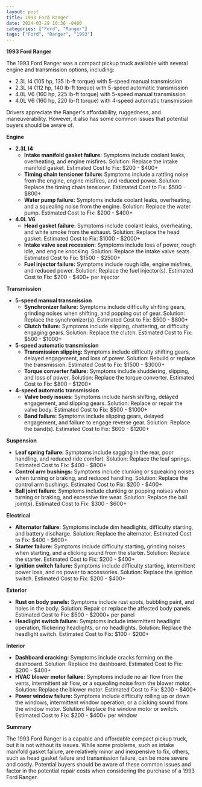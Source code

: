 ```yaml
---
layout: post
title: 1993 Ford Ranger
date: 2024-03-29 10:36 -0400
categories: ["Ford", "Ranger"]
tags: ["Ford", "Ranger", "1993"]
---
```

**1993 Ford Ranger**

The 1993 Ford Ranger was a compact pickup truck available with several engine and transmission options, including:

* 2.3L I4 (105 hp, 135 lb-ft torque) with 5-speed manual transmission
* 2.3L I4 (112 hp, 140 lb-ft torque) with 5-speed automatic transmission
* 4.0L V6 (160 hp, 225 lb-ft torque) with 5-speed manual transmission
* 4.0L V6 (160 hp, 220 lb-ft torque) with 4-speed automatic transmission

Drivers appreciate the Ranger's affordability, ruggedness, and maneuverability. However, it also has some common issues that potential buyers should be aware of.

**Engine**

* **2.3L I4**
    * **Intake manifold gasket failure:** Symptoms include coolant leaks, overheating, and engine misfires. Solution: Replace the intake manifold gasket. Estimated Cost to Fix: $200 - $400+
    * **Timing chain tensioner failure:** Symptoms include a rattling noise from the engine, engine misfires, and reduced power. Solution: Replace the timing chain tensioner. Estimated Cost to Fix: $500 - $800+
    * **Water pump failure:** Symptoms include coolant leaks, overheating, and a squealing noise from the engine. Solution: Replace the water pump. Estimated Cost to Fix: $200 - $400+
* **4.0L V6**
    * **Head gasket failure:** Symptoms include coolant leaks, overheating, and white smoke from the exhaust. Solution: Replace the head gasket. Estimated Cost to Fix: $1000 - $2000+
    * **Intake valve seat recession:** Symptoms include loss of power, rough idle, and engine knocking. Solution: Replace the intake valve seats. Estimated Cost to Fix: $1500 - $2500+
    * **Fuel injector failure:** Symptoms include rough idle, engine misfires, and reduced power. Solution: Replace the fuel injector(s). Estimated Cost to Fix: $200 - $400+ per injector

**Transmission**

* **5-speed manual transmission**
    * **Synchronizer failure:** Symptoms include difficulty shifting gears, grinding noises when shifting, and popping out of gear. Solution: Replace the synchronizer(s). Estimated Cost to Fix: $500 - $800+
    * **Clutch failure:** Symptoms include slipping, chattering, or difficulty engaging gears. Solution: Replace the clutch. Estimated Cost to Fix: $500 - $1000+
* **5-speed automatic transmission**
    * **Transmission slipping:** Symptoms include difficulty shifting gears, delayed engagement, and loss of power. Solution: Rebuild or replace the transmission. Estimated Cost to Fix: $1500 - $3000+
    * **Torque converter failure:** Symptoms include shuddering, slipping, and loss of power. Solution: Replace the torque converter. Estimated Cost to Fix: $800 - $1200+
* **4-speed automatic transmission**
    * **Valve body issues:** Symptoms include harsh shifting, delayed engagement, and slipping gears. Solution: Replace or repair the valve body. Estimated Cost to Fix: $500 - $1000+
    * **Band failure:** Symptoms include slipping gears, delayed engagement, and failure to engage reverse gear. Solution: Replace the band(s). Estimated Cost to Fix: $600 - $1200+

**Suspension**

* **Leaf spring failure:** Symptoms include sagging in the rear, poor handling, and reduced ride comfort. Solution: Replace the leaf springs. Estimated Cost to Fix: $400 - $800+
* **Control arm bushings:** Symptoms include clunking or squeaking noises when turning or braking, and reduced handling. Solution: Replace the control arm bushings. Estimated Cost to Fix: $200 - $400+
* **Ball joint failure:** Symptoms include clunking or popping noises when turning or braking, and excessive tire wear. Solution: Replace the ball joint(s). Estimated Cost to Fix: $300 - $600+

**Electrical**

* **Alternator failure:** Symptoms include dim headlights, difficulty starting, and battery discharge. Solution: Replace the alternator. Estimated Cost to Fix: $400 - $600+
* **Starter failure:** Symptoms include difficulty starting, grinding noises when starting, and a clicking sound from the starter. Solution: Replace the starter. Estimated Cost to Fix: $200 - $400+
* **Ignition switch failure:** Symptoms include difficulty starting, intermittent power loss, and no power to accessories. Solution: Replace the ignition switch. Estimated Cost to Fix: $200 - $400+

**Exterior**

* **Rust on body panels:** Symptoms include rust spots, bubbling paint, and holes in the body. Solution: Repair or replace the affected body panels. Estimated Cost to Fix: $500 - $2000+ per panel
* **Headlight switch failure:** Symptoms include intermittent headlight operation, flickering headlights, or no headlights. Solution: Replace the headlight switch. Estimated Cost to Fix: $100 - $200+

**Interior**

* **Dashboard cracking:** Symptoms include cracks forming on the dashboard. Solution: Replace the dashboard. Estimated Cost to Fix: $200 - $400+
* **HVAC blower motor failure:** Symptoms include no air flow from the vents, intermittent air flow, or a squealing noise from the blower motor. Solution: Replace the blower motor. Estimated Cost to Fix: $200 - $400+
* **Power window failure:** Symptoms include difficulty rolling up or down the windows, intermittent window operation, or a clicking sound from the window motor. Solution: Replace the window motor or switch. Estimated Cost to Fix: $200 - $400+ per window

**Summary**

The 1993 Ford Ranger is a capable and affordable compact pickup truck, but it is not without its issues. While some problems, such as intake manifold gasket failure, are relatively minor and inexpensive to fix, others, such as head gasket failure and transmission failure, can be more severe and costly. Potential buyers should be aware of these common issues and factor in the potential repair costs when considering the purchase of a 1993 Ford Ranger.
